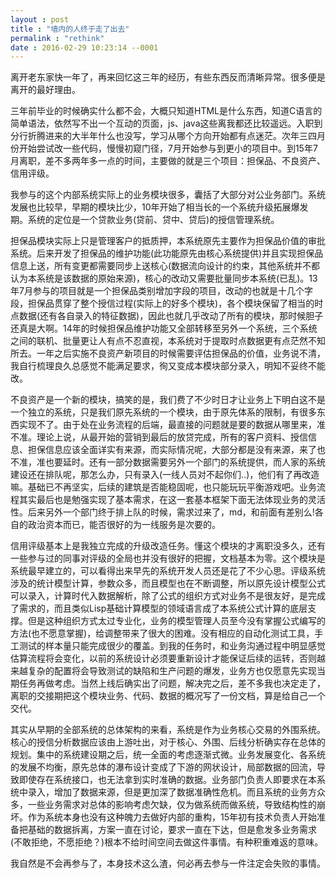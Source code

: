 ```yaml
---
layout : post
title : "墙内的人终于走了出去"
permalink : "rethink"
date : 2016-02-29 10:23:14 --0001
---
```


离开老东家快一年了，再来回忆这三年的经历，有些东西反而清晰异常。很多便是离开的最好理由。

三年前毕业的时候确实什么都不会，大概只知道HTML是什么东西，知道C语言的简单语法，依然写不出一个互动的页面，js、java这些离我都还比较遥远。入职到分行折腾进来的大半年什么也没写，学习从哪个方向开始都有点迷茫。次年三四月份开始尝试改一些代码，慢慢初窥门径，7月开始参与到更小的项目中。到15年7月离职，差不多两年多一点的时间，主要做的就是三个项目：担保品、不良资产、信用评级。

我参与的这个内部系统实际上的业务模块很多，囊括了大部分对公业务部门。系统发展也比较早，早期的模块比少，10年开始了相当长的一个系统升级拓展爆发期。系统的定位是一个贷款业务(贷前、贷中、贷后)的授信管理系统。


担保品模块实际上只是管理客户的抵质押，本系统原先主要作为担保品价值的审批系统。后来开发了担保品的维护功能(此功能原先由核心系统提供)并且实现担保品信息上送，所有变更都需要同步上送核心(数据流向设计的约束，其他系统并不都认为本系统是该数据的原始来源)，核心的改动又需要批量同步本系统(已乱)。13年7月参与的项目就是一个担保品类别增加字段的项目，改动的也就是十几个字段，担保品贯穿了整个授信过程(实际上的好多个模块)，各个模块保留了相当的时点数据(还有各自录入的特征数据)，因此也就几乎改动了所有的模块，那时候胆子还真是大啊。14年的时候担保品维护功能又全部转移至另外一个系统，三个系统之间的联机、批量更让人有点不忍直视，本系统对于提取时点数据更有点茫然不知所去。一年之后实施不良资产新项目的时候需要评估担保品的价值，业务说不清，我自行梳理良久总感觉不能满足要求，徇又变成本模块部分录入，明知不妥终不能改。

不良资产是一个新的模块，搞笑的是，我们费了不少时日才让业务上下明白这不是一个独立的系统，只是我们原先系统的一个模块，由于原先体系的限制，有很多东西实现不了。由于处在业务流程的后端，最直接的问题就是要的数据从哪里来，准不准。理论上说，从最开始的营销到最后的放贷完成，所有的客户资料、授信信息、担保信息应该全面详实有来源，而实际情况呢，大部分都是没有来源，来了也不准，准也要延时。还有一部分数据需要另外一个部门的系统提供，而人家的系统建设还在排队呢，那怎么办，只有录入(一线人员对不起你们..)，他们有了再改造嘛。基础已不再坚实，后续的建筑是否能稳固呢，也只能玩玩平衡游戏吧。业务流程其实最后也是勉强实现了基本需求，在这一套基本框架下面无法体现业务的灵活性。后来另外一个部门终于排上队的时候，需求过来了，md，和前面有差别么!各自的政治资本而已，能否很好的为一线服务是次要的。

信用评级基本上是我独立完成的升级改造任务。懂这个模块的才离职没多久，还有一些参与过的同事对评级的全局也并没有很好的把握，文档基本为零。这个模块是系统最早建立的，可以看得出来早先的系统开发人员还是花了不少心思。评级系统涉及的统计模型计算，参数众多，而且模型也在不断调整，所以原先设计模型公式可以录入，计算时代入数据解析，除了公式的组织方式对业务不是很友好，是完成了需求的，而且类似Lisp基础计算模型的领域语言成了本系统公式计算的底层支撑。但是这种组织方式太过专业化，业务的模型管理人员至今没有掌握公式编写的方法(也不愿意掌握)，给调整带来了很大的困难。没有相应的自动化测试工具，手工测试的样本量只能完成很少的覆盖。到我的任务时，和业务沟通过程中明显感觉估算流程将会变化，以前的系统设计必须要重新设计才能保证后续的运转，否则越来越复杂的配置将会导致测试的缺陷和生产问题的爆发，业务方也仅愿意先实现当期任务再做考虑。当然上线后确实出了问题，解决完之后，差不多我也决定走了，离职的交接期把这个模块业务、代码、数据的概况写了一份文档，算是给自己一个交代。

其实从早期的全部系统的总体架构的来看，系统是作为业务核心交易的外围系统。核心的授信分析数据应该由上游吐出，对于核心、外围、后线分析确实存在总体的规划。集中的系统建设期之后，统一全面的考虑逐渐式微。业务发展变化、各系统的发展不均衡，原先总体的瀑布设计变成了下游的网状设计，局部数据的回流，导致即使存在系统接口，也无法拿到实时准确的数据。业务部门负责人即要求在本系统中录入，增加了数据来源，但是更加深了数据准确性危机。而且系统的业务方众多，一些业务需求对总体的影响考虑欠缺，仅为做系统而做系统，导致结构性的崩坏。作为系统本身也没有这种魄力去做好内部的重构，15年初有技术负责人开始准备把基础的数据拆离，方案一直在讨论，要求一直在下达，但是愈发多业务需求(不敢拒绝，不愿拒绝？)根本不给时间空间去做这件事情。有种积重难返的意味。

我自然是不会再参与了，本身技术这么渣，何必再去参与一件注定会失败的事情。


